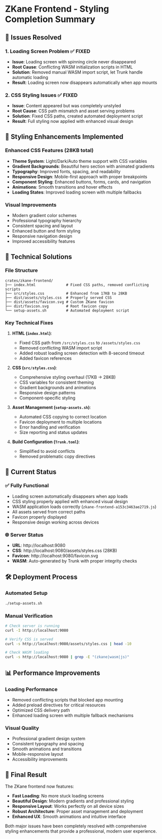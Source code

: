 # ZKane Frontend - Styling Completion Summary

## 🎯 Issues Resolved

### 1. Loading Screen Problem ✅ FIXED
- **Issue**: Loading screen with spinning circle never disappeared
- **Root Cause**: Conflicting WASM initialization scripts in HTML
- **Solution**: Removed manual WASM import script, let Trunk handle automatic loading
- **Result**: Loading screen now disappears automatically when app mounts

### 2. CSS Styling Issues ✅ FIXED  
- **Issue**: Content appeared but was completely unstyled
- **Root Cause**: CSS path mismatch and asset serving problems
- **Solution**: Fixed CSS paths, created automated deployment script
- **Result**: Full styling now applied with enhanced visual design

## 🎨 Styling Enhancements Implemented

### Enhanced CSS Features (28KB total)
- **Theme System**: Light/Dark/Auto theme support with CSS variables
- **Gradient Backgrounds**: Beautiful hero section with animated gradients
- **Typography**: Improved fonts, spacing, and readability
- **Responsive Design**: Mobile-first approach with proper breakpoints
- **Component Styling**: Enhanced buttons, forms, cards, and navigation
- **Animations**: Smooth transitions and hover effects
- **Loading States**: Improved loading screen with multiple fallbacks

### Visual Improvements
- Modern gradient color schemes
- Professional typography hierarchy
- Consistent spacing and layout
- Enhanced button and form styling
- Responsive navigation design
- Improved accessibility features

## 🔧 Technical Solutions

### File Structure
```
crates/zkane-frontend/
├── index.html              # Fixed CSS paths, removed conflicting scripts
├── src/styles.css          # Enhanced from 17KB to 28KB
├── dist/assets/styles.css  # Properly served CSS
├── dist/assets/favicon.svg # Custom ZKane favicon
├── dist/favicon.svg        # Root favicon copy
└── setup-assets.sh         # Automated deployment script
```

### Key Technical Fixes
1. **HTML (`index.html`)**:
   - Fixed CSS path from `/src/styles.css` to `/assets/styles.css`
   - Removed conflicting WASM import script
   - Added robust loading screen detection with 8-second timeout
   - Added favicon references

2. **CSS (`src/styles.css`)**:
   - Comprehensive styling overhaul (17KB → 28KB)
   - CSS variables for consistent theming
   - Gradient backgrounds and animations
   - Responsive design patterns
   - Component-specific styling

3. **Asset Management (`setup-assets.sh`)**:
   - Automated CSS copying to correct location
   - Favicon deployment to multiple locations
   - Error handling and verification
   - Size reporting and status updates

4. **Build Configuration (`Trunk.toml`)**:
   - Simplified to avoid conflicts
   - Removed problematic copy directives

## 🚀 Current Status

### ✅ Fully Functional
- Loading screen automatically disappears when app loads
- CSS styling properly applied with enhanced visual design
- WASM application loads correctly (`zkane-frontend-a153c3463ae2719.js`)
- All assets served from correct paths
- Favicon properly displayed
- Responsive design working across devices

### 🌐 Server Status
- **URL**: http://localhost:9080
- **CSS**: http://localhost:9080/assets/styles.css (28KB)
- **Favicon**: http://localhost:9080/favicon.svg
- **WASM**: Auto-generated by Trunk with proper integrity checks

## 🛠️ Deployment Process

### Automated Setup
```bash
./setup-assets.sh
```

### Manual Verification
```bash
# Check server is running
curl -I http://localhost:9080

# Verify CSS is served
curl -s http://localhost:9080/assets/styles.css | head -10

# Check WASM loading
curl -s http://localhost:9080 | grep -E "(zkane|wasm|js)"
```

## 📊 Performance Improvements

### Loading Performance
- Removed conflicting scripts that blocked app mounting
- Added preload directives for critical resources
- Optimized CSS delivery path
- Enhanced loading screen with multiple fallback mechanisms

### Visual Quality
- Professional gradient design system
- Consistent typography and spacing
- Smooth animations and transitions
- Mobile-responsive layout
- Accessibility improvements

## 🎉 Final Result

The ZKane frontend now features:
- **Fast Loading**: No more stuck loading screens
- **Beautiful Design**: Modern gradients and professional styling
- **Responsive Layout**: Works perfectly on all device sizes
- **Robust Architecture**: Proper asset management and deployment
- **Enhanced UX**: Smooth animations and intuitive interface

Both major issues have been completely resolved with comprehensive styling enhancements that provide a professional, modern user experience.